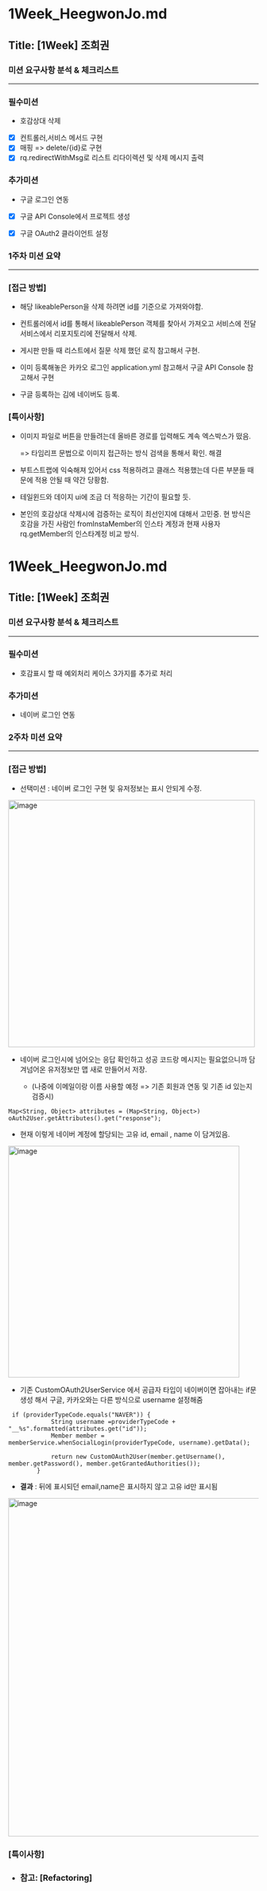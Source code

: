 # 1Week_HeegwonJo.md

## Title: [1Week] 조희권

### 미션 요구사항 분석 & 체크리스트

---

### 필수미션
- 호감상대 삭제

- [x] 컨트롤러,서비스 메서드 구현
- [x] 매핑 => delete/{id}로 구현
- [x] rq.redirectWithMsg로 리스트 리다이렉션 및 삭제 메시지 출력

### 추가미션
- 구글 로그인 연동
- [x] 구글 API Console에서 프로젝트 생성
- [x] 구글 OAuth2 클라이언트 설정



### 1주차 미션 요약

---

### **[접근 방법]**

- 해당 likeablePerson을 삭제 하려면 id를 기준으로 가져와야함.

- 컨트롤러에서 id를 통해서 likeablePerson 객체를 찾아서 가져오고 서비스에 전달
  서비스에서 리포지토리에 전달해서 삭제.

- 게시판 만들 때 리스트에서 질문 삭제 했던 로직 참고해서 구현.

- 이미 등록해놓은 카카오 로그인 application.yml 참고해서 구글 API Console 참고해서 구현
- 구글 등록하는 김에 네이버도 등록.

### **[특이사항]**
- 이미지 파일로 버튼을 만들려는데 올바른 경로를 입력해도 계속 엑스박스가 떴음.

  => 타임리프 문법으로 이미지 접근하는 방식 검색을 통해서 확인. 해결


- 부트스트랩에 익숙해져 있어서 css 적용하려고 클래스 적용했는데 다른 부분들 때문에 적용 안될 때 약간 당황함.


- 테일윈드와 데이지 ui에 조금 더 적응하는 기간이 필요할 듯.


- 본인의 호감상대 삭제시에 검증하는 로직이 최선인지에 대해서 고민중.
  현 방식은 호감을 가진 사람인 fromInstaMember의 인스타 계정과 현재 사용자 rq.getMember의 인스타계정 비교 방식.



# 1Week_HeegwonJo.md

## Title: [1Week] 조희권

### 미션 요구사항 분석 & 체크리스트

---

### 필수미션
- 호감표시 할 때 예외처리 케이스 3가지를 추가로 처리

### 추가미션
- 네이버 로그인 연동


### 2주차 미션 요약

---

### **[접근 방법]**

- 선택미션 : 네이버 로그인 구현 및 유저정보는 표시 안되게 수정.



<img width="496" alt="image" src="https://user-images.githubusercontent.com/101499795/231059709-b9f9494e-637e-4ee8-9653-0fc5bd52ec83.png">

- 네이버 로그인시에 넘어오는 응답 확인하고 성공 코드랑 메시지는 필요없으니까 담겨넘어온 유저정보만 맵 새로 만들어서 저장.
  
  - (나중에 이메일이랑 이름 사용할 예정 => 기존 회원과 연동 및 기존 id 있는지 검증시)

```agsl
Map<String, Object> attributes = (Map<String, Object>) oAuth2User.getAttributes().get("response");
```
- 현재 이렇게 네이버 계정에 할당되는 고유 id, email , name 이 담겨있음.

<img width="465" alt="image" src="https://user-images.githubusercontent.com/101499795/231060424-f28ee40f-e849-40e8-be41-44a5d66872d1.png">


- 기존 CustomOAuth2UserService 에서 공급자 타입이 네이버이면 잡아내는 if문 생성 해서 구글, 카카오와는 다른 방식으로 username 설정해줌

```agsl
 if (providerTypeCode.equals("NAVER")) {
            String username =providerTypeCode + "__%s".formatted(attributes.get("id"));
            Member member = memberService.whenSocialLogin(providerTypeCode, username).getData();

            return new CustomOAuth2User(member.getUsername(), member.getPassword(), member.getGrantedAuthorities());
        }
```

- **결과** : 뒤에 표시되던 email,name은 표시하지 않고 고유 id만 표시됨

<img width="679" alt="image" src="https://user-images.githubusercontent.com/101499795/231060802-7d4c6b85-6450-40c9-b69a-e97e45b0d37e.png">





### **[특이사항]**




- ### **참고: [Refactoring]**

   
